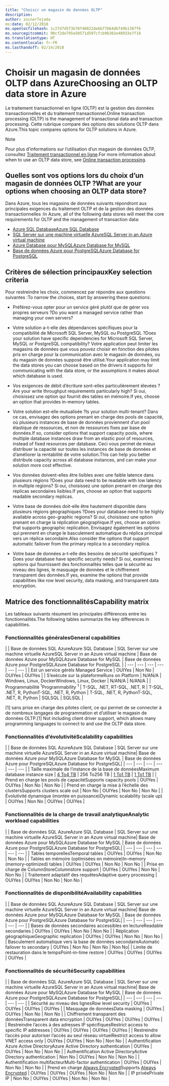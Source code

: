 ```yaml
---
title: "Choisir un magasin de données OLTP"
description: 
author: zoinerTejada
ms:date: 02/12/2018
ms.openlocfilehash: 1c27d7d5f3b78f40822de6b77664dbf49b1367f6
ms.sourcegitcommit: 90cf2de795e50571d597cfcb9b302e48933e7f18
ms.translationtype: HT
ms.contentlocale: fr-FR
ms.lasthandoff: 02/14/2018
---
```

# <a name="choosing-an-oltp-data-store-in-azure"></a><span data-ttu-id="f5716-102">Choisir un magasin de données OLTP dans Azure</span><span class="sxs-lookup"><span data-stu-id="f5716-102">Choosing an OLTP data store in Azure</span></span>

<span data-ttu-id="f5716-103">Le traitement transactionnel en ligne (OLTP) est la gestion des données transactionnelles et du traitement transactionnel.</span><span class="sxs-lookup"><span data-stu-id="f5716-103">Online transaction processing (OLTP) is the management of transactional data and transaction processing.</span></span> <span data-ttu-id="f5716-104">Cette rubrique compare des options des solutions OLTP dans Azure.</span><span class="sxs-lookup"><span data-stu-id="f5716-104">This topic compares options for OLTP solutions in Azure.</span></span>

> [!NOTE]
> <span data-ttu-id="f5716-105">Pour plus d’informations sur l’utilisation d’un magasin de données OLTP, consultez [Traitement transactionnel en ligne](../scenarios/online-analytical-processing.md).</span><span class="sxs-lookup"><span data-stu-id="f5716-105">For more information about when to use an OLTP data store, see [Online transaction processing](../scenarios/online-analytical-processing.md).</span></span>

## <a name="what-are-your-options-when-choosing-an-oltp-data-store"></a><span data-ttu-id="f5716-106">Quelles sont vos options lors du choix d’un magasin de données OLTP ?</span><span class="sxs-lookup"><span data-stu-id="f5716-106">What are your options when choosing an OLTP data store?</span></span>

<span data-ttu-id="f5716-107">Dans Azure, tous les magasins de données suivants répondront aux principales exigences du traitement OLTP et de la gestion des données transactionnelles :</span><span class="sxs-lookup"><span data-stu-id="f5716-107">In Azure, all of the following data stores will meet the core requirements for OLTP and the management of transaction data:</span></span>

- [<span data-ttu-id="f5716-108">Azure SQL Database</span><span class="sxs-lookup"><span data-stu-id="f5716-108">Azure SQL Database</span></span>](/azure/sql-database/)
- [<span data-ttu-id="f5716-109">SQL Server sur une machine virtuelle Azure</span><span class="sxs-lookup"><span data-stu-id="f5716-109">SQL Server in an Azure virtual machine</span></span>](/azure/virtual-machines/windows/sql/virtual-machines-windows-sql-server-iaas-overview?toc=%2Fazure%2Fvirtual-machines%2Fwindows%2Ftoc.json)
- [<span data-ttu-id="f5716-110">Azure Database pour MySQL</span><span class="sxs-lookup"><span data-stu-id="f5716-110">Azure Database for MySQL</span></span>](/azure/mysql/)
- [<span data-ttu-id="f5716-111">Base de données Azure pour PostgreSQL</span><span class="sxs-lookup"><span data-stu-id="f5716-111">Azure Database for PostgreSQL</span></span>](/azure/postgresql/)

## <a name="key-selection-criteria"></a><span data-ttu-id="f5716-112">Critères de sélection principaux</span><span class="sxs-lookup"><span data-stu-id="f5716-112">Key selection criteria</span></span>

<span data-ttu-id="f5716-113">Pour restreindre les choix, commencez par répondre aux questions suivantes :</span><span class="sxs-lookup"><span data-stu-id="f5716-113">To narrow the choices, start by answering these questions:</span></span>

- <span data-ttu-id="f5716-114">Préférez-vous opter pour un service géré plutôt que de gérer vos propres serveurs ?</span><span class="sxs-lookup"><span data-stu-id="f5716-114">Do you want a managed service rather than managing your own servers?</span></span>

- <span data-ttu-id="f5716-115">Votre solution a-t-elle des dépendances spécifiques pour la compatibilité de Microsoft SQL Server, MySQL ou PostgreSQL ?</span><span class="sxs-lookup"><span data-stu-id="f5716-115">Does your solution have specific dependencies for Microsoft SQL Server, MySQL or PostgreSQL compatibility?</span></span> <span data-ttu-id="f5716-116">Votre application peut limiter les magasins de données que vous pouvez choisir en fonction des pilotes pris en charge pour la communication avec le magasin de données, ou du magasin de données supposé être utilisé.</span><span class="sxs-lookup"><span data-stu-id="f5716-116">Your application may limit the data stores you can choose based on the drivers it supports for communicating with the data store, or the assumptions it makes about which database is used.</span></span>

- <span data-ttu-id="f5716-117">Vos exigences de débit d’écriture sont-elles particulièrement élevées ?</span><span class="sxs-lookup"><span data-stu-id="f5716-117">Are your write throughput requirements particularly high?</span></span> <span data-ttu-id="f5716-118">Si oui, choisissez une option qui fournit des tables en mémoire.</span><span class="sxs-lookup"><span data-stu-id="f5716-118">If yes, choose an option that provides in-memory tables.</span></span> 

- <span data-ttu-id="f5716-119">Votre solution est-elle mutualisée ?</span><span class="sxs-lookup"><span data-stu-id="f5716-119">Is your solution multi-tenant?</span></span> <span data-ttu-id="f5716-120">Dans ce cas, envisagez des options prenant en charge des pools de capacité, où plusieurs instances de base de données proviennent d’un pool élastique de ressources, et non de ressources fixes par base de données.</span><span class="sxs-lookup"><span data-stu-id="f5716-120">If so, consider options that support capacity pools, where multiple database instances draw from an elastic pool of resources, instead of fixed resources per database.</span></span> <span data-ttu-id="f5716-121">Ceci vous permet de mieux distribuer la capacité sur toutes les instances de base de données et d’améliorer la rentabilité de votre solution.</span><span class="sxs-lookup"><span data-stu-id="f5716-121">This can help you better distribute capacity across all database instances, and can make your solution more cost effective.</span></span>

- <span data-ttu-id="f5716-122">Vos données doivent-elles être lisibles avec une faible latence dans plusieurs régions ?</span><span class="sxs-lookup"><span data-stu-id="f5716-122">Does your data need to be readable with low latency in multiple regions?</span></span> <span data-ttu-id="f5716-123">Si oui, choisissez une option prenant en charge des réplicas secondaires lisibles.</span><span class="sxs-lookup"><span data-stu-id="f5716-123">If yes, choose an option that supports readable secondary replicas.</span></span>

- <span data-ttu-id="f5716-124">Votre base de données doit-elle être hautement disponible dans plusieurs régions géographiques ?</span><span class="sxs-lookup"><span data-stu-id="f5716-124">Does your database need to be highly available across geo-graphic regions?</span></span> <span data-ttu-id="f5716-125">Si oui, choisissez une option prenant en charge la réplication géographique.</span><span class="sxs-lookup"><span data-stu-id="f5716-125">If yes, choose an option that supports geographic replication.</span></span> <span data-ttu-id="f5716-126">Envisagez également les options qui prennent en charge le basculement automatique du réplica principal vers un réplica secondaire.</span><span class="sxs-lookup"><span data-stu-id="f5716-126">Also consider the options that support automatic failover from the primary replica to a secondary replica.</span></span>

- <span data-ttu-id="f5716-127">Votre base de données a-t-elle des besoins de sécurité spécifiques ?</span><span class="sxs-lookup"><span data-stu-id="f5716-127">Does your database have specific security needs?</span></span> <span data-ttu-id="f5716-128">Si oui, examinez les options qui fournissent des fonctionnalités telles que la sécurité au niveau des lignes, le masquage de données et le chiffrement transparent des données.</span><span class="sxs-lookup"><span data-stu-id="f5716-128">If yes, examine the options that provide capabilities like row level security, data masking, and transparent data encryption.</span></span>

## <a name="capability-matrix"></a><span data-ttu-id="f5716-129">Matrice des fonctionnalités</span><span class="sxs-lookup"><span data-stu-id="f5716-129">Capability matrix</span></span>

<span data-ttu-id="f5716-130">Les tableaux suivants résument les principales différences entre les fonctionnalités.</span><span class="sxs-lookup"><span data-stu-id="f5716-130">The following tables summarize the key differences in capabilities.</span></span>

### <a name="general-capabilities"></a><span data-ttu-id="f5716-131">Fonctionnalités générales</span><span class="sxs-lookup"><span data-stu-id="f5716-131">General capabilities</span></span> 
| | <span data-ttu-id="f5716-132">Base de données SQL Azure</span><span class="sxs-lookup"><span data-stu-id="f5716-132">Azure SQL Database</span></span> | <span data-ttu-id="f5716-133">SQL Server sur une machine virtuelle Azure</span><span class="sxs-lookup"><span data-stu-id="f5716-133">SQL Server in an Azure virtual machine</span></span> | <span data-ttu-id="f5716-134">Base de données Azure pour MySQL</span><span class="sxs-lookup"><span data-stu-id="f5716-134">Azure Database for MySQL</span></span> | <span data-ttu-id="f5716-135">Base de données Azure pour PostgreSQL</span><span class="sxs-lookup"><span data-stu-id="f5716-135">Azure Database for PostgreSQL</span></span> |
| --- | --- | --- | --- | --- | --- |
| <span data-ttu-id="f5716-136">Est un service géré</span><span class="sxs-lookup"><span data-stu-id="f5716-136">Is Managed Service</span></span> | <span data-ttu-id="f5716-137">OUI</span><span class="sxs-lookup"><span data-stu-id="f5716-137">Yes</span></span> | <span data-ttu-id="f5716-138">Non </span><span class="sxs-lookup"><span data-stu-id="f5716-138">No</span></span> | <span data-ttu-id="f5716-139">OUI</span><span class="sxs-lookup"><span data-stu-id="f5716-139">Yes</span></span> | <span data-ttu-id="f5716-140">OUI</span><span class="sxs-lookup"><span data-stu-id="f5716-140">Yes</span></span> |
| <span data-ttu-id="f5716-141">S’exécute sur la plateforme</span><span class="sxs-lookup"><span data-stu-id="f5716-141">Runs on Platform</span></span> | <span data-ttu-id="f5716-142">N/A</span><span class="sxs-lookup"><span data-stu-id="f5716-142">N/A</span></span> | <span data-ttu-id="f5716-143">Windows, Linux, Docker</span><span class="sxs-lookup"><span data-stu-id="f5716-143">Windows, Linux, Docker</span></span> | <span data-ttu-id="f5716-144">N/A</span><span class="sxs-lookup"><span data-stu-id="f5716-144">N/A</span></span> | <span data-ttu-id="f5716-145">N/A</span><span class="sxs-lookup"><span data-stu-id="f5716-145">N/A</span></span> |
| <span data-ttu-id="f5716-146">Programmabilité <sup>1</sup></span><span class="sxs-lookup"><span data-stu-id="f5716-146">Programmability <sup>1</sup></span></span> | <span data-ttu-id="f5716-147">T-SQL, .NET, R</span><span class="sxs-lookup"><span data-stu-id="f5716-147">T-SQL, .NET, R</span></span> | <span data-ttu-id="f5716-148">T-SQL, .NET, R, Python</span><span class="sxs-lookup"><span data-stu-id="f5716-148">T-SQL, .NET, R, Python</span></span> | <span data-ttu-id="f5716-149">T-SQL, .NET, R, Python</span><span class="sxs-lookup"><span data-stu-id="f5716-149">T-SQL, .NET, R, Python</span></span> | <span data-ttu-id="f5716-150">SQL</span><span class="sxs-lookup"><span data-stu-id="f5716-150">SQL</span></span> | <span data-ttu-id="f5716-151">SQL</span><span class="sxs-lookup"><span data-stu-id="f5716-151">SQL</span></span> |

<span data-ttu-id="f5716-152">[1] sans prise en charge des pilotes client, ce qui permet de se connecter à de nombreux langages de programmation et d’utiliser le magasin de données OLTP.</span><span class="sxs-lookup"><span data-stu-id="f5716-152">[1] Not including client driver support, which allows many programming languages to connect to and use the OLTP data store.</span></span>

### <a name="scalability-capabilities"></a><span data-ttu-id="f5716-153">Fonctionnalités d’évolutivité</span><span class="sxs-lookup"><span data-stu-id="f5716-153">Scalability capabilities</span></span>
| | <span data-ttu-id="f5716-154">Base de données SQL Azure</span><span class="sxs-lookup"><span data-stu-id="f5716-154">Azure SQL Database</span></span> | <span data-ttu-id="f5716-155">SQL Server sur une machine virtuelle Azure</span><span class="sxs-lookup"><span data-stu-id="f5716-155">SQL Server in an Azure virtual machine</span></span>| <span data-ttu-id="f5716-156">Base de données Azure pour MySQL</span><span class="sxs-lookup"><span data-stu-id="f5716-156">Azure Database for MySQL</span></span> | <span data-ttu-id="f5716-157">Base de données Azure pour PostgreSQL</span><span class="sxs-lookup"><span data-stu-id="f5716-157">Azure Database for PostgreSQL</span></span>|
| --- | --- | --- | --- | --- | --- |
| <span data-ttu-id="f5716-158">Taille maximale de l’instance de la base de données</span><span class="sxs-lookup"><span data-stu-id="f5716-158">Maximum database instance size</span></span> | [<span data-ttu-id="f5716-159">4 To</span><span class="sxs-lookup"><span data-stu-id="f5716-159">4 TB</span></span>](/azure/sql-database/sql-database-resource-limits) | <span data-ttu-id="f5716-160">256 To</span><span class="sxs-lookup"><span data-stu-id="f5716-160">256 TB</span></span> | [<span data-ttu-id="f5716-161">1 To</span><span class="sxs-lookup"><span data-stu-id="f5716-161">1 TB</span></span>](/azure/mysql/concepts-limits) | [<span data-ttu-id="f5716-162">1 To</span><span class="sxs-lookup"><span data-stu-id="f5716-162">1 TB</span></span>](/azure/postgresql/concepts-limits) |
| <span data-ttu-id="f5716-163">Prend en charge les pools de capacité</span><span class="sxs-lookup"><span data-stu-id="f5716-163">Supports capacity pools</span></span>  | <span data-ttu-id="f5716-164">OUI</span><span class="sxs-lookup"><span data-stu-id="f5716-164">Yes</span></span> | <span data-ttu-id="f5716-165">OUI</span><span class="sxs-lookup"><span data-stu-id="f5716-165">Yes</span></span> | <span data-ttu-id="f5716-166">Non </span><span class="sxs-lookup"><span data-stu-id="f5716-166">No</span></span> | <span data-ttu-id="f5716-167">Non </span><span class="sxs-lookup"><span data-stu-id="f5716-167">No</span></span> |
| <span data-ttu-id="f5716-168">Prend en charge la mise à l’échelle des clusters</span><span class="sxs-lookup"><span data-stu-id="f5716-168">Supports clusters scale out</span></span>  | <span data-ttu-id="f5716-169">Non </span><span class="sxs-lookup"><span data-stu-id="f5716-169">No</span></span> | <span data-ttu-id="f5716-170">OUI</span><span class="sxs-lookup"><span data-stu-id="f5716-170">Yes</span></span> | <span data-ttu-id="f5716-171">Non </span><span class="sxs-lookup"><span data-stu-id="f5716-171">No</span></span> | <span data-ttu-id="f5716-172">Non </span><span class="sxs-lookup"><span data-stu-id="f5716-172">No</span></span> |
| <span data-ttu-id="f5716-173">Évolutivité dynamique (montée en puissance)</span><span class="sxs-lookup"><span data-stu-id="f5716-173">Dynamic scalability (scale up)</span></span>  | <span data-ttu-id="f5716-174">OUI</span><span class="sxs-lookup"><span data-stu-id="f5716-174">Yes</span></span> | <span data-ttu-id="f5716-175">Non </span><span class="sxs-lookup"><span data-stu-id="f5716-175">No</span></span> | <span data-ttu-id="f5716-176">OUI</span><span class="sxs-lookup"><span data-stu-id="f5716-176">Yes</span></span> | <span data-ttu-id="f5716-177">OUI</span><span class="sxs-lookup"><span data-stu-id="f5716-177">Yes</span></span> |

### <a name="analytic-workload-capabilities"></a><span data-ttu-id="f5716-178">Fonctionnalités de la charge de travail analytique</span><span class="sxs-lookup"><span data-stu-id="f5716-178">Analytic workload capabilities</span></span>
| | <span data-ttu-id="f5716-179">Base de données SQL Azure</span><span class="sxs-lookup"><span data-stu-id="f5716-179">Azure SQL Database</span></span> | <span data-ttu-id="f5716-180">SQL Server sur une machine virtuelle Azure</span><span class="sxs-lookup"><span data-stu-id="f5716-180">SQL Server in an Azure virtual machine</span></span>| <span data-ttu-id="f5716-181">Base de données Azure pour MySQL</span><span class="sxs-lookup"><span data-stu-id="f5716-181">Azure Database for MySQL</span></span> | <span data-ttu-id="f5716-182">Base de données Azure pour PostgreSQL</span><span class="sxs-lookup"><span data-stu-id="f5716-182">Azure Database for PostgreSQL</span></span>|
| --- | --- | --- | --- | --- | --- | 
| <span data-ttu-id="f5716-183">Tables temporelles</span><span class="sxs-lookup"><span data-stu-id="f5716-183">Temporal tables</span></span> | <span data-ttu-id="f5716-184">OUI</span><span class="sxs-lookup"><span data-stu-id="f5716-184">Yes</span></span> | <span data-ttu-id="f5716-185">OUI</span><span class="sxs-lookup"><span data-stu-id="f5716-185">Yes</span></span> | <span data-ttu-id="f5716-186">Non </span><span class="sxs-lookup"><span data-stu-id="f5716-186">No</span></span> | <span data-ttu-id="f5716-187">Non </span><span class="sxs-lookup"><span data-stu-id="f5716-187">No</span></span> |
| <span data-ttu-id="f5716-188">Tables en mémoire (optimisées en mémoire)</span><span class="sxs-lookup"><span data-stu-id="f5716-188">In-memory (memory-optimized) tables</span></span> | <span data-ttu-id="f5716-189">OUI</span><span class="sxs-lookup"><span data-stu-id="f5716-189">Yes</span></span> | <span data-ttu-id="f5716-190">OUI</span><span class="sxs-lookup"><span data-stu-id="f5716-190">Yes</span></span> | <span data-ttu-id="f5716-191">Non </span><span class="sxs-lookup"><span data-stu-id="f5716-191">No</span></span> | <span data-ttu-id="f5716-192">Non </span><span class="sxs-lookup"><span data-stu-id="f5716-192">No</span></span> |
| <span data-ttu-id="f5716-193">Prise en charge de ColumnStore</span><span class="sxs-lookup"><span data-stu-id="f5716-193">Columnstore support</span></span> | <span data-ttu-id="f5716-194">OUI</span><span class="sxs-lookup"><span data-stu-id="f5716-194">Yes</span></span> | <span data-ttu-id="f5716-195">OUI</span><span class="sxs-lookup"><span data-stu-id="f5716-195">Yes</span></span> | <span data-ttu-id="f5716-196">Non </span><span class="sxs-lookup"><span data-stu-id="f5716-196">No</span></span> | <span data-ttu-id="f5716-197">Non </span><span class="sxs-lookup"><span data-stu-id="f5716-197">No</span></span> |
| <span data-ttu-id="f5716-198">Traitement adaptatif des requêtes</span><span class="sxs-lookup"><span data-stu-id="f5716-198">Adaptive query processing</span></span> | <span data-ttu-id="f5716-199">OUI</span><span class="sxs-lookup"><span data-stu-id="f5716-199">Yes</span></span> | <span data-ttu-id="f5716-200">OUI</span><span class="sxs-lookup"><span data-stu-id="f5716-200">Yes</span></span> | <span data-ttu-id="f5716-201">Non </span><span class="sxs-lookup"><span data-stu-id="f5716-201">No</span></span> | <span data-ttu-id="f5716-202">Non </span><span class="sxs-lookup"><span data-stu-id="f5716-202">No</span></span> |

### <a name="availability-capabilities"></a><span data-ttu-id="f5716-203">Fonctionnalités de disponibilité</span><span class="sxs-lookup"><span data-stu-id="f5716-203">Availability capabilities</span></span>
| | <span data-ttu-id="f5716-204">Base de données SQL Azure</span><span class="sxs-lookup"><span data-stu-id="f5716-204">Azure SQL Database</span></span> | <span data-ttu-id="f5716-205">SQL Server sur une machine virtuelle Azure</span><span class="sxs-lookup"><span data-stu-id="f5716-205">SQL Server in an Azure virtual machine</span></span>| <span data-ttu-id="f5716-206">Base de données Azure pour MySQL</span><span class="sxs-lookup"><span data-stu-id="f5716-206">Azure Database for MySQL</span></span> | <span data-ttu-id="f5716-207">Base de données Azure pour PostgreSQL</span><span class="sxs-lookup"><span data-stu-id="f5716-207">Azure Database for PostgreSQL</span></span>|
| --- | --- | --- | --- | --- | --- | 
| <span data-ttu-id="f5716-208">Bases de données secondaires accessibles en lecture</span><span class="sxs-lookup"><span data-stu-id="f5716-208">Readable secondaries</span></span> | <span data-ttu-id="f5716-209">OUI</span><span class="sxs-lookup"><span data-stu-id="f5716-209">Yes</span></span> | <span data-ttu-id="f5716-210">OUI</span><span class="sxs-lookup"><span data-stu-id="f5716-210">Yes</span></span> | <span data-ttu-id="f5716-211">Non </span><span class="sxs-lookup"><span data-stu-id="f5716-211">No</span></span> | <span data-ttu-id="f5716-212">Non </span><span class="sxs-lookup"><span data-stu-id="f5716-212">No</span></span> | 
| <span data-ttu-id="f5716-213">Réplication géographique</span><span class="sxs-lookup"><span data-stu-id="f5716-213">Geographic replication</span></span> | <span data-ttu-id="f5716-214">OUI</span><span class="sxs-lookup"><span data-stu-id="f5716-214">Yes</span></span> | <span data-ttu-id="f5716-215">OUI</span><span class="sxs-lookup"><span data-stu-id="f5716-215">Yes</span></span> | <span data-ttu-id="f5716-216">Non </span><span class="sxs-lookup"><span data-stu-id="f5716-216">No</span></span> | <span data-ttu-id="f5716-217">Non </span><span class="sxs-lookup"><span data-stu-id="f5716-217">No</span></span> | 
| <span data-ttu-id="f5716-218">Basculement automatique vers la base de données secondaire</span><span class="sxs-lookup"><span data-stu-id="f5716-218">Automatic failover to secondary</span></span> | <span data-ttu-id="f5716-219">OUI</span><span class="sxs-lookup"><span data-stu-id="f5716-219">Yes</span></span> | <span data-ttu-id="f5716-220">Non </span><span class="sxs-lookup"><span data-stu-id="f5716-220">No</span></span> | <span data-ttu-id="f5716-221">Non </span><span class="sxs-lookup"><span data-stu-id="f5716-221">No</span></span> | <span data-ttu-id="f5716-222">Non </span><span class="sxs-lookup"><span data-stu-id="f5716-222">No</span></span>|
| <span data-ttu-id="f5716-223">Limite de restauration dans le temps</span><span class="sxs-lookup"><span data-stu-id="f5716-223">Point-in-time restore</span></span> | <span data-ttu-id="f5716-224">OUI</span><span class="sxs-lookup"><span data-stu-id="f5716-224">Yes</span></span> | <span data-ttu-id="f5716-225">OUI</span><span class="sxs-lookup"><span data-stu-id="f5716-225">Yes</span></span> | <span data-ttu-id="f5716-226">OUI</span><span class="sxs-lookup"><span data-stu-id="f5716-226">Yes</span></span> | <span data-ttu-id="f5716-227">OUI</span><span class="sxs-lookup"><span data-stu-id="f5716-227">Yes</span></span> |

### <a name="security-capabilities"></a><span data-ttu-id="f5716-228">Fonctionnalités de sécurité</span><span class="sxs-lookup"><span data-stu-id="f5716-228">Security capabilities</span></span>
| | <span data-ttu-id="f5716-229">Base de données SQL Azure</span><span class="sxs-lookup"><span data-stu-id="f5716-229">Azure SQL Database</span></span> | <span data-ttu-id="f5716-230">SQL Server sur une machine virtuelle Azure</span><span class="sxs-lookup"><span data-stu-id="f5716-230">SQL Server in an Azure virtual machine</span></span>| <span data-ttu-id="f5716-231">Base de données Azure pour MySQL</span><span class="sxs-lookup"><span data-stu-id="f5716-231">Azure Database for MySQL</span></span> | <span data-ttu-id="f5716-232">Base de données Azure pour PostgreSQL</span><span class="sxs-lookup"><span data-stu-id="f5716-232">Azure Database for PostgreSQL</span></span>|
| --- | --- | --- | --- | --- | --- | 
| <span data-ttu-id="f5716-233">Sécurité au niveau des lignes</span><span class="sxs-lookup"><span data-stu-id="f5716-233">Row level security</span></span> | <span data-ttu-id="f5716-234">OUI</span><span class="sxs-lookup"><span data-stu-id="f5716-234">Yes</span></span> | <span data-ttu-id="f5716-235">OUI</span><span class="sxs-lookup"><span data-stu-id="f5716-235">Yes</span></span> | <span data-ttu-id="f5716-236">OUI</span><span class="sxs-lookup"><span data-stu-id="f5716-236">Yes</span></span> | <span data-ttu-id="f5716-237">OUI</span><span class="sxs-lookup"><span data-stu-id="f5716-237">Yes</span></span> |
| <span data-ttu-id="f5716-238">Masquage de données</span><span class="sxs-lookup"><span data-stu-id="f5716-238">Data masking</span></span> | <span data-ttu-id="f5716-239">OUI</span><span class="sxs-lookup"><span data-stu-id="f5716-239">Yes</span></span> | <span data-ttu-id="f5716-240">OUI</span><span class="sxs-lookup"><span data-stu-id="f5716-240">Yes</span></span> | <span data-ttu-id="f5716-241">Non </span><span class="sxs-lookup"><span data-stu-id="f5716-241">No</span></span> | <span data-ttu-id="f5716-242">Non </span><span class="sxs-lookup"><span data-stu-id="f5716-242">No</span></span> |
| <span data-ttu-id="f5716-243">Chiffrement transparent des données</span><span class="sxs-lookup"><span data-stu-id="f5716-243">Transparent data encryption</span></span> | <span data-ttu-id="f5716-244">OUI</span><span class="sxs-lookup"><span data-stu-id="f5716-244">Yes</span></span> | <span data-ttu-id="f5716-245">OUI</span><span class="sxs-lookup"><span data-stu-id="f5716-245">Yes</span></span> | <span data-ttu-id="f5716-246">OUI</span><span class="sxs-lookup"><span data-stu-id="f5716-246">Yes</span></span> | <span data-ttu-id="f5716-247">OUI</span><span class="sxs-lookup"><span data-stu-id="f5716-247">Yes</span></span> |
| <span data-ttu-id="f5716-248">Restreindre l’accès à des adresses IP spécifiques</span><span class="sxs-lookup"><span data-stu-id="f5716-248">Restrict access to specific IP addresses</span></span> | <span data-ttu-id="f5716-249">OUI</span><span class="sxs-lookup"><span data-stu-id="f5716-249">Yes</span></span> | <span data-ttu-id="f5716-250">OUI</span><span class="sxs-lookup"><span data-stu-id="f5716-250">Yes</span></span> | <span data-ttu-id="f5716-251">OUI</span><span class="sxs-lookup"><span data-stu-id="f5716-251">Yes</span></span> | <span data-ttu-id="f5716-252">OUI</span><span class="sxs-lookup"><span data-stu-id="f5716-252">Yes</span></span> |
| <span data-ttu-id="f5716-253">Restreindre l’accès pour autoriser l’accès au seul réseau virtuel</span><span class="sxs-lookup"><span data-stu-id="f5716-253">Restrict access to allow VNET access only</span></span> | <span data-ttu-id="f5716-254">OUI</span><span class="sxs-lookup"><span data-stu-id="f5716-254">Yes</span></span> | <span data-ttu-id="f5716-255">OUI</span><span class="sxs-lookup"><span data-stu-id="f5716-255">Yes</span></span> | <span data-ttu-id="f5716-256">Non </span><span class="sxs-lookup"><span data-stu-id="f5716-256">No</span></span> | <span data-ttu-id="f5716-257">Non </span><span class="sxs-lookup"><span data-stu-id="f5716-257">No</span></span> |
| <span data-ttu-id="f5716-258">Authentification Azure Active Directory</span><span class="sxs-lookup"><span data-stu-id="f5716-258">Azure Active Directory authentication</span></span> | <span data-ttu-id="f5716-259">OUI</span><span class="sxs-lookup"><span data-stu-id="f5716-259">Yes</span></span> | <span data-ttu-id="f5716-260">OUI</span><span class="sxs-lookup"><span data-stu-id="f5716-260">Yes</span></span> | <span data-ttu-id="f5716-261">Non </span><span class="sxs-lookup"><span data-stu-id="f5716-261">No</span></span> | <span data-ttu-id="f5716-262">Non </span><span class="sxs-lookup"><span data-stu-id="f5716-262">No</span></span> |
| <span data-ttu-id="f5716-263">Authentification Active Directory</span><span class="sxs-lookup"><span data-stu-id="f5716-263">Active Directory authentication</span></span> | <span data-ttu-id="f5716-264">Non </span><span class="sxs-lookup"><span data-stu-id="f5716-264">No</span></span> | <span data-ttu-id="f5716-265">OUI</span><span class="sxs-lookup"><span data-stu-id="f5716-265">Yes</span></span> | <span data-ttu-id="f5716-266">Non </span><span class="sxs-lookup"><span data-stu-id="f5716-266">No</span></span> | <span data-ttu-id="f5716-267">Non </span><span class="sxs-lookup"><span data-stu-id="f5716-267">No</span></span> |
| <span data-ttu-id="f5716-268">Authentification multifacteur</span><span class="sxs-lookup"><span data-stu-id="f5716-268">Multi-factor authentication</span></span> | <span data-ttu-id="f5716-269">OUI</span><span class="sxs-lookup"><span data-stu-id="f5716-269">Yes</span></span> | <span data-ttu-id="f5716-270">OUI</span><span class="sxs-lookup"><span data-stu-id="f5716-270">Yes</span></span> | <span data-ttu-id="f5716-271">Non </span><span class="sxs-lookup"><span data-stu-id="f5716-271">No</span></span> | <span data-ttu-id="f5716-272">Non </span><span class="sxs-lookup"><span data-stu-id="f5716-272">No</span></span> |
| <span data-ttu-id="f5716-273">Prend en charge [Always Encrypted](/sql/relational-databases/security/encryption/always-encrypted-database-engine)</span><span class="sxs-lookup"><span data-stu-id="f5716-273">Supports [Always Encrypted](/sql/relational-databases/security/encryption/always-encrypted-database-engine)</span></span> | <span data-ttu-id="f5716-274">OUI</span><span class="sxs-lookup"><span data-stu-id="f5716-274">Yes</span></span> | <span data-ttu-id="f5716-275">OUI</span><span class="sxs-lookup"><span data-stu-id="f5716-275">Yes</span></span> | <span data-ttu-id="f5716-276">OUI</span><span class="sxs-lookup"><span data-stu-id="f5716-276">Yes</span></span> | <span data-ttu-id="f5716-277">Non </span><span class="sxs-lookup"><span data-stu-id="f5716-277">No</span></span> | <span data-ttu-id="f5716-278">Non </span><span class="sxs-lookup"><span data-stu-id="f5716-278">No</span></span> |
| <span data-ttu-id="f5716-279">IP privée</span><span class="sxs-lookup"><span data-stu-id="f5716-279">Private IP</span></span> | <span data-ttu-id="f5716-280">Non </span><span class="sxs-lookup"><span data-stu-id="f5716-280">No</span></span> | <span data-ttu-id="f5716-281">OUI</span><span class="sxs-lookup"><span data-stu-id="f5716-281">Yes</span></span> | <span data-ttu-id="f5716-282">OUI</span><span class="sxs-lookup"><span data-stu-id="f5716-282">Yes</span></span> | <span data-ttu-id="f5716-283">Non </span><span class="sxs-lookup"><span data-stu-id="f5716-283">No</span></span> | <span data-ttu-id="f5716-284">Non </span><span class="sxs-lookup"><span data-stu-id="f5716-284">No</span></span> |


